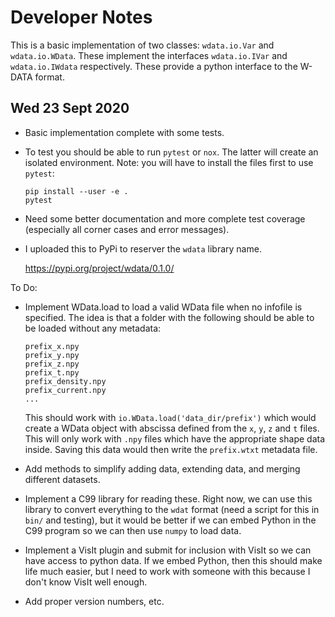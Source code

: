 Developer Notes
===============

This is a basic implementation of two classes: `wdata.io.Var` and
`wdata.io.WData`.  These implement the interfaces `wdata.io.IVar` and
`wdata.io.IWdata` respectively.  These provide a python interface to
the W-DATA format.

Wed 23 Sept 2020
----------------
* Basic implementation complete with some tests.
* To test you should be able to run `pytest` or `nox`.  The latter
  will create an isolated environment.  Note: you will have to install
  the files first to use `pytest`:
  
      pip install --user -e .
      pytest

* Need some better documentation and more complete test coverage
  (especially all corner cases and error messages).
* I uploaded this to PyPi to reserver the `wdata` library name.

  https://pypi.org/project/wdata/0.1.0/

To Do:
* Implement WData.load to load a valid WData file when no infofile is
  specified.  The idea is that a folder with the following should be
  able to be loaded without any metadata:
  
      prefix_x.npy
      prefix_y.npy
      prefix_z.npy
      prefix_t.npy
      prefix_density.npy
      prefix_current.npy
      ...
      
  This should work with `io.WData.load('data_dir/prefix')` which would
  create a WData object with abscissa defined from the `x`, `y`, `z`
  and `t` files.  This will only work with `.npy` files which have the
  appropriate shape data inside.  Saving this data would then write
  the `prefix.wtxt` metadata file.
* Add methods to simplify adding data, extending data, and merging
  different datasets.
* Implement a C99 library for reading these.  Right now, we can use
  this library to convert everything to the `wdat` format (need a
  script for this in `bin/` and testing), but it would be better if we
  can embed Python in the C99 program so we can then use `numpy` to
  load data. 
* Implement a VisIt plugin and submit for inclusion with VisIt so we
  can have access to python data.  If we embed Python, then this
  should make life much easier, but I need to work with someone with
  this because I don't know VisIt well enough.
* Add proper version numbers, etc.
